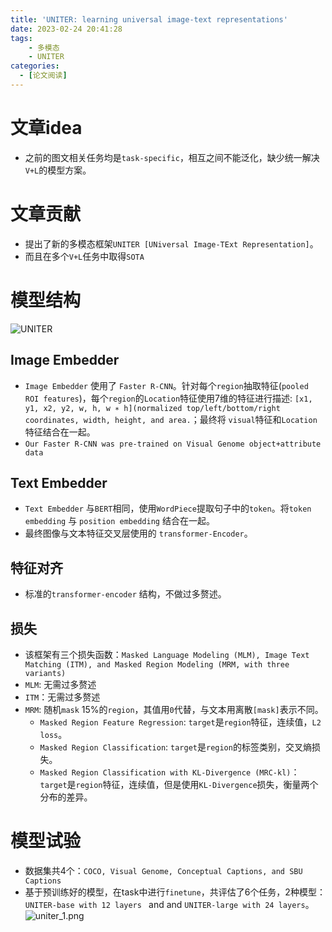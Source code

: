 ```yaml
---
title: 'UNITER: learning universal image-text representations'
date: 2023-02-24 20:41:28
tags:
    - 多模态
    - UNITER
categories:
  - [论文阅读]
---
```


# 文章idea
* 之前的图文相关任务均是`task-specific`，相互之间不能泛化，缺少统一解决`V+L`的模型方案。

# 文章贡献
* 提出了新的多模态框架`UNITER [UNiversal Image-TExt Representation]`。
* 而且在多个`V+L`任务中取得`SOTA`


# 模型结构

![UNITER](./uniter.png)

## Image Embedder

* `Image Embedder` 使用了 `Faster R-CNN`。针对每个`region`抽取特征(`pooled ROI features`)，每个`region`的`Location`特征使用7维的特征进行描述: `[x1, y1, x2, y2, w, h, w ∗ h](normalized top/left/bottom/right coordinates, width, height, and area.`；最终将 `visual`特征和`Location`特征结合在一起。
* `Our Faster R-CNN was pre-trained on Visual Genome object+attribute data`

## Text Embedder

* `Text Embedder` 与`BERT`相同，使用`WordPiece`提取句子中的`token`。将`token embedding` 与 `position embedding` 结合在一起。
* 最终图像与文本特征交叉层使用的 `transformer-Encoder`。

## 特征对齐 
* 标准的`transformer-encoder` 结构，不做过多赘述。
  
## 损失
* 该框架有三个损失函数：`Masked Language Modeling (MLM), Image Text Matching (ITM), and Masked Region Modeling (MRM, with three variants)`
* `MLM`: 无需过多赘述
* `ITM`：无需过多赘述
* `MRM`: 随机`mask` 15%的`region`，其值用`0`代替，与文本用离散`[mask]`表示不同。
  * `Masked Region Feature Regression`: `target`是`region`特征，连续值，`L2 loss`。
  * `Masked Region Classification`: `target`是`region`的标签类别，交叉熵损失。
  * `Masked Region Classification with KL-Divergence (MRC-kl)`：`target`是`region`特征，连续值，但是使用`KL-Divergence`损失，衡量两个分布的差异。


# 模型试验
* 数据集共4个：`COCO, Visual Genome, Conceptual Captions, and SBU Captions`
* 基于预训练好的模型，在task中进行`finetune`，共评估了6个任务，2种模型：`UNITER-base with 12 layers ` and and `UNITER-large with 24 layers`。
![uniter_1.png](./uniter_1.png)
